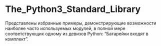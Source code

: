 # The_Python3_Standard_Library
Представлены избранные примеры, демонстрирующие возможности наиболее часто используемых модулей, в полной мере соответствующих одному из девизов Python: “Батарейки входят в комплект”.
